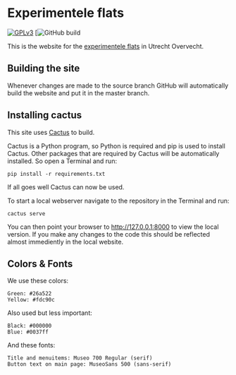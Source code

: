 Experimentele flats
===================

[![GPLv3](https://img.shields.io/badge/license-GPLv3-blue.svg)](https://github.com/experimentele-flats/experimentele-flats.github.io/blob/master/LICENSE)
[![GitHub build](https://img.shields.io/github/workflow/status/experimentele-flats/experimentele-flats.github.io/Build%20site%20and%20check%20output)

This is the website for the [experimentele flats](https://www.experimentele-flats.nl/) in Utrecht Overvecht.


Building the site
-----------------

Whenever changes are made to the source branch GitHub will automatically
build the website and put it in the master branch.


Installing cactus
-----------------

This site uses [Cactus](https://github.com/eudicots/Cactus/) to build.

Cactus is a Python program, so Python is required and pip is used to install Cactus.
Other packages that are required by Cactus will be automatically installed.
So open a Terminal and run:

    pip install -r requirements.txt

If all goes well Cactus can now be used.

To start a local webserver navigate to the repository in the Terminal
and run:

    cactus serve

You can then point your browser to http://127.0.0.1:8000 to view the
local version. If you make any changes to the code this should be
reflected almost immediently in the local website.


Colors & Fonts
--------------

We use these colors:

    Green: #26a522
    Yellow: #fdc90c

Also used but less important:

    Black: #000000
    Blue: #0037ff

And these fonts:

    Title and menuitems: Museo 700 Regular (serif)
    Button text on main page: MuseoSans 500 (sans-serif)
